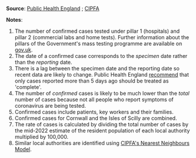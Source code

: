 **Source**: <a href="https://coronavirus.data.gov.uk" target="_blank">Public Health England</a> ; <a href="https://www.cipfastats.net/resources/nearestneighbours" target="_blank">CIPFA</a>   

**Notes**:    

1. The number of confirmed cases tested under pillar 1 (hospitals) and pillar 2 (commercial labs and home tests). Further information about the pillars of the Government's mass testing programme are available on <a href="https://www.gov.uk/government/publications/coronavirus-covid-19-scaling-up-testing-programmes/coronavirus-covid-19-scaling-up-our-testing-programmes" target="_blank">gov.uk</a>.        
2. The date of a confirmed case corresponds to the *specimen* date rather than the *reporting* date.         
3. There is a lag between the specimen date and the reporting date so recent data are likely to change. Public Health England <a href="https://coronavirus.data.gov.uk/about" target="_blank">recommend</a> that only cases reported more than 5 days ago should be treated as 'complete'.    
4. The number of *confirmed* cases is likely to be much lower than the *total* number of cases because not all people who report symptoms of coronavirus are being tested.    
5. Confirmed cases include patients, key workers and their families.     
6. Confirmed cases for Cornwall and the Isles of Scilly are combined.      
7. The rate of cases is calculated by dividing the total number of cases by the mid-2022 estimate of the resident population of each local authority multiplied by 100,000.        
8. Similar local authorities are identified using <a href="https://www.cipfastats.net/resources/nearestneighbours" target="_blank">CIPFA's Nearest Neighbours Model</a>.
